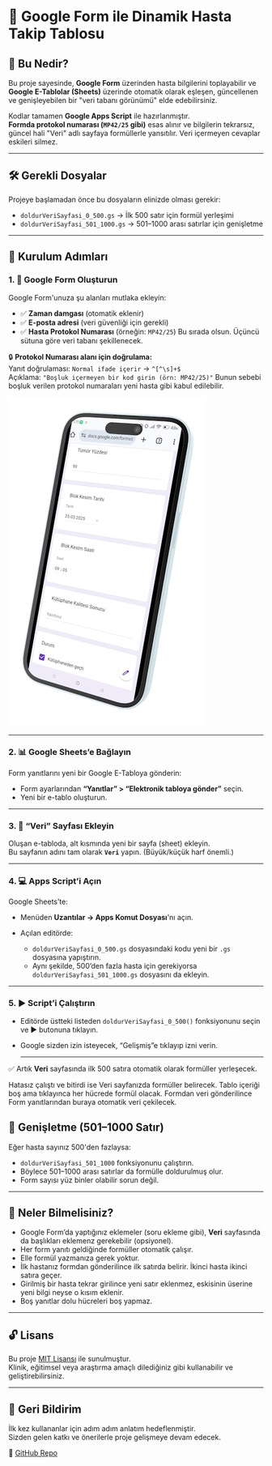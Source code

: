 # 📁 Google Form ile Dinamik Hasta Takip Tablosu

## 🧩 Bu Nedir?

Bu proje sayesinde, **Google Form** üzerinden hasta bilgilerini toplayabilir ve **Google E-Tablolar (Sheets)** üzerinde otomatik olarak eşleşen, güncellenen ve genişleyebilen bir "veri tabanı görünümü" elde edebilirsiniz.

Kodlar tamamen **Google Apps Script** ile hazırlanmıştır.  
**Formda protokol numarası (`MP42/25` gibi)** esas alınır ve bilgilerin tekrarsız, güncel hali "Veri" adlı sayfaya formüllerle yansıtılır. Veri içermeyen cevaplar eskileri silmez.

---

## 🛠️ Gerekli Dosyalar

Projeye başlamadan önce bu dosyaların elinizde olması gerekir:

- `doldurVeriSayfasi_0_500.gs` → İlk 500 satır için formül yerleşimi  
- `doldurVeriSayfasi_501_1000.gs` → 501–1000 arası satırlar için genişletme

---

## 🚀 Kurulum Adımları

### 1. 📄 Google Form Oluşturun
Google Form'unuza şu alanları mutlaka ekleyin:

- ✅ **Zaman damgası** (otomatik eklenir)
- ✅ **E-posta adresi** (veri güvenliği için gerekli)
- ✅ **Hasta Protokol Numarası** (örneğin: `MP42/25`) Bu sırada olsun. Üçüncü sütuna göre veri tabanı şekillenecek.

🔒 **Protokol Numarası alanı için doğrulama:**  
Yanıt doğrulaması: `Normal ifade içerir` → `^[^\s]+$`  
Açıklama: `"Boşluk içermeyen bir kod girin (örn: MP42/25)"`
Bunun sebebi boşluk verilen protokol numaraları yeni hasta gibi kabul edilebilir.

![Form Görünümü](screen.png)

---

### 2. 📊 Google Sheets’e Bağlayın
Form yanıtlarını yeni bir Google E-Tabloya gönderin:

- Form ayarlarından **“Yanıtlar” > “Elektronik tabloya gönder”** seçin.
- Yeni bir e-tablo oluşturun.

---

### 3. 📑 “Veri” Sayfası Ekleyin

Oluşan e-tabloda, alt kısmında yeni bir sayfa (sheet) ekleyin.  
Bu sayfanın adını tam olarak **`Veri`** yapın. (Büyük/küçük harf önemli.)

---

### 4. 💻 Apps Script’i Açın

Google Sheets’te:

- Menüden **Uzantılar → Apps Komut Dosyası**'nı açın.
- Açılan editörde:

  - `doldurVeriSayfasi_0_500.gs` dosyasındaki kodu yeni bir `.gs` dosyasına yapıştırın.
  - Aynı şekilde, 500’den fazla hasta için gerekiyorsa `doldurVeriSayfasi_501_1000.gs` dosyasını da ekleyin.

---

### 5. ▶️ Script’i Çalıştırın

- Editörde üstteki listeden `doldurVeriSayfasi_0_500()` fonksiyonunu seçin ve ▶️ butonuna tıklayın.
- Google sizden izin isteyecek, “Gelişmiş”e tıklayıp izni verin.

  ---

✅ Artık **Veri** sayfasında ilk 500 satıra otomatik olarak formüller yerleşecek.  

Hatasız çalıştı ve bitirdi ise Veri sayfanızda formüller belirecek. 
Tablo içeriği boş ama tıklayınca her hücrede formül olacak.
Formdan veri gönderilince Form yanıtlarından buraya otomatik veri çekilecek.


## 🔁 Genişletme (501–1000 Satır)

Eğer hasta sayınız 500'den fazlaysa:

- `doldurVeriSayfasi_501_1000` fonksiyonunu çalıştırın.
- Böylece 501–1000 arası satırlar da formülle doldurulmuş olur.
- Form sayısı yüz binler olabilir sorun değil.
---

## 🧠 Neler Bilmelisiniz?

- Google Form’da yaptığınız eklemeler (soru ekleme gibi), **Veri** sayfasında da başlıkları eklemenz gerekebilir (opsiyonel).
- Her form yanıtı geldiğinde formüller otomatik çalışır.
- Elle formül yazmanıza gerek yoktur.
- İlk hastanız formdan gönderilince ilk satırda belirir. İkinci hasta ikinci satıra geçer.
- Girilmiş bir hasta tekrar girilince yeni satır eklenmez, eskisinin üserine yeni bilgi neyse o kısım eklenir.
- Boş yanıtlar dolu hücreleri boş yapmaz.

---

## 🔓 Lisans

Bu proje [MIT Lisansı](LICENSE) ile sunulmuştur.  
Klinik, eğitimsel veya araştırma amaçlı dilediğiniz gibi kullanabilir ve geliştirebilirsiniz.

---

## 💬 Geri Bildirim

İlk kez kullananlar için adım adım anlatım hedeflenmiştir.  
Sizden gelen katkı ve önerilerle proje gelişmeye devam edecek.

🔗 [GitHub Repo](https://github.com/metinciris/Google-Form-Hasta-Takip)

